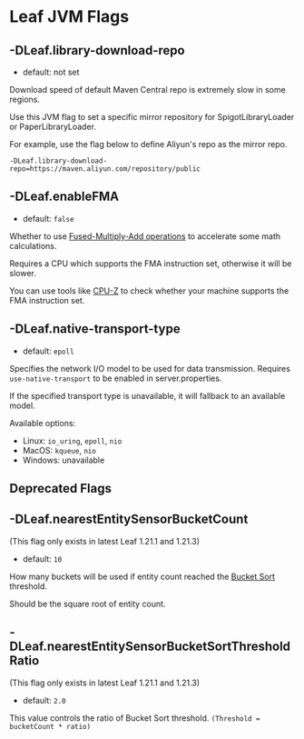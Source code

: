 # Leaf JVM Flags

## -DLeaf.library-download-repo
* default: not set

Download speed of default Maven Central repo is extremely slow in some regions.

Use this JVM flag to set a specific mirror repository for SpigotLibraryLoader or PaperLibraryLoader.

For example, use the flag below to define Aliyun's repo as the mirror repo.
```
-DLeaf.library-download-repo=https://maven.aliyun.com/repository/public
```

## -DLeaf.enableFMA
* default: `false`

Whether to use [Fused-Multiply-Add operations](https://en.wikipedia.org/wiki/Multiply%E2%80%93accumulate_operation) to accelerate some math calculations.

Requires a CPU which supports the FMA instruction set, otherwise it will be slower.

You can use tools like [CPU-Z](https://www.cpuid.com/softwares/cpu-z.html) to check whether your machine supports the FMA instruction set.

## -DLeaf.native-transport-type
* default: `epoll`

Specifies the network I/O model to be used for data transmission. Requires `use-native-transport` to be enabled in server.properties.

If the specified transport type is unavailable, it will fallback to an available model.

Available options:
* Linux: `io_uring`, `epoll`, `nio`
* MacOS: `kqueue`, `nio`
* Windows: unavailable

## Deprecated Flags

## -DLeaf.nearestEntitySensorBucketCount
(This flag only exists in latest Leaf 1.21.1 and 1.21.3)
* default: `10`

How many buckets will be used if entity count reached the [Bucket Sort](https://en.wikipedia.org/wiki/Bucket_sort) threshold.

Should be the square root of entity count.

## -DLeaf.nearestEntitySensorBucketSortThresholdRatio
(This flag only exists in latest Leaf 1.21.1 and 1.21.3)
* default: `2.0`

This value controls the ratio of Bucket Sort threshold. `(Threshold = bucketCount * ratio)`
